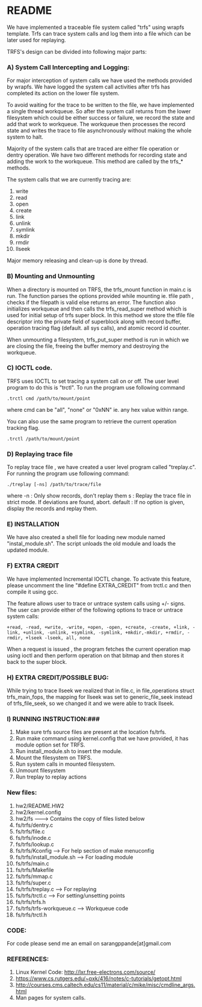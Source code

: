 # README #

We have implemented a traceable file system called "trfs" using wrapfs template.
Trfs can trace system calls and log them into a file which can be later used for
replaying.

TRFS's design can be divided into following major parts:

### A) System Call Intercepting and Logging: ###

For major interception of system calls we have used the methods provided by
wrapfs. We have logged the system call activities after trfs has completed 
its action on the lower file system. 

To avoid waiting for the trace to be written to the file, we have implemented a 
single thread workqueue. So after the system call returns from the lower 
filesystem which could be either success or failure, we record the state and
add that work to workqueue. The workqueue then processes the record state and
writes the trace to file asynchronously without making the whole system to halt.

Majority of the system calls that are traced are either file operation or 
dentry operation. We have two different methods for recording state and adding
the work to the workqueue. This method are called by the trfs_* methods.

The system calls that we are currently tracing are:


1. write
2. read
3. open
4. create
5. link
6. unlink
7. symlink
8. mkdir
9. rmdir
10. llseek

Major memory releasing and clean-up is done by thread.

### B) Mounting and Unmounting ###

When a directory is mounted on TRFS, the trfs_mount function in main.c is run.
The function parses the options provided while mounting ie. tfile path , checks
if the filepath is valid else returns an error. The function also initializes
workqueue and then calls the trfs_read_super method which is used for initial
setup of trfs super block. In this method we store the tfile file descriptor
into the private field of superblock along with record buffer,
operation tracing flag (default. all sys calls), and atomic record id counter.

When unmounting a filesystem, trfs_put_super method is run in which we are 
closing the file, freeing the buffer memory and destroying the workqueue.

### C) IOCTL code. ###

TRFS uses IOCTL to set tracing a system call on or off. 
The user level program to do this is "trctl". To run the program use following
command

`.trctl cmd /path/to/mount/point `

where cmd can be "all", "none" or "0xNN" ie. any hex value within range.

You can also use the same program to retrieve the current operation tracking 
flag.

`.trctl /path/to/mount/point`

### D) Replaying trace file ###

To replay trace file , we have created a user level program called "treplay.c".
For running the program use following command:

`./treplay [-ns] /path/to/trace/file `

where -n : Only show records, don't replay them
       s : Replay the trace file in strict mode. If deviations are found, abort.
 default : If no option is given, display the records and replay them.

      
### E) INSTALLATION ###

We have also created a shell file for loading new module named
"instal_module.sh". The script unloads the old module and loads the updated
module.

### F) EXTRA CREDIT ###

We have implemented Incremental IOCTL change. To activate this feature, please
uncomment the line "#define EXTRA_CREDIT" from trctl.c and then compile it 
using gcc. 

The feature allows user to trace or untrace system calls using +/- signs.
The user can provide either of the following options to trace or untrace
system calls:

`+read, -read, +write, -write, +open, -open, +create, -create, +link, -link,
+unlink, -unlink, +symlink, -symlink, +mkdir,-mkdir, +rmdir, -rmdir, +lseek
-lseek, all, none`

When a request is issued , the program fetches the current operation map using
ioctl and then perform operation on that bitmap and then stores it back to
the super block.

### H) EXTRA CREDIT/POSSIBLE BUG: ###

While trying to trace llseek we realized that in file.c, in 
file_operations struct trfs_main_fops, the mapping for llseek was set to 
generic_file_seek instead of trfs_file_seek, so we changed it and we were able
to track llseek.

### I) RUNNING INSTRUCTION:###

1) Make sure trfs source files are present at the  location fs/trfs.
2) Run make command using kernel.config that we have provided, it has module
   option set for TRFS.
3) Run install_module.sh to insert the module.
4) Mount the filesystem on TRFS.
5) Run system calls in mounted filesystem.
6) Unmount filesystem
7) Run treplay to replay actions


### New files: ###


1. hw2/README.HW2
2. hw2/kernel.config
3. hw2/fs ---> Contains the copy of files listed below
4. fs/trfs/dentry.c
5. fs/trfs/file.c
6. fs/trfs/inode.c
7. fs/trfs/lookup.c
8. fs/trfs/Kconfig  --> For help section of make menuconfig
9. fs/trfs/install_module.sh --> For loading module
10. fs/trfs/main.c
11. fs/trfs/Makefile
12. fs/trfs/mmap.c
13. fs/trfs/super.c
14. fs/trfs/treplay.c --> For replaying
15. fs/trfs/trctl.c --> For setting/unsetting points
16. fs/trfs/trfs.h
17. fs/trfs/trfs-workqueue.c --> Workqueue code 
18. fs/trfs/trctl.h

### CODE: ###

For code please send me an email on sarangppande[at]gmail.com

### REFERENCES: ###

1. Linux Kernel Code: http://lxr.free-electrons.com/source/
2. https://www.cs.rutgers.edu/~pxk/416/notes/c-tutorials/getopt.html
3. http://courses.cms.caltech.edu/cs11/material/c/mike/misc/cmdline_args.html
4. Man pages for system calls.

